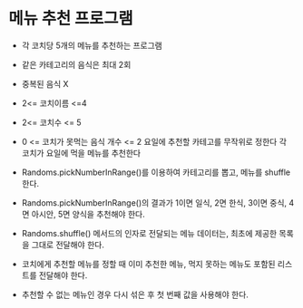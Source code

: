 # 메뉴 추천 프로그램

- 각 코치당 5개의 메뉴를 추천하는 프로그램
- 같은 카테고리의 음식은 최대 2회
- 중복된 음식 X

- 2<= 코치이름 <=4
- 2<= 코치수 <= 5
- 0 <= 코치가 못먹는 음식 개수 <= 2
요일에 추천할 카테고를 무작위로 정한다
각 코치가 요일에 먹을 메뉴를 추천한다

- Randoms.pickNumberInRange()를 이용하여 카테고리를 뽑고, 메뉴를 shuffle 한다.
- Randoms.pickNumberInRange()의 결과가 1이면 일식, 2면 한식, 3이면 중식, 4면 아시안, 5면 양식을 추천해야 한다.
- Randoms.shuffle() 메서드의 인자로 전달되는 메뉴 데이터는, 최초에 제공한 목록을 그대로 전달해야 한다.
- 코치에게 추천할 메뉴를 정할 때 이미 추천한 메뉴, 먹지 못하는 메뉴도 포함된 리스트를 전달해야 한다.
- 추천할 수 없는 메뉴인 경우 다시 섞은 후 첫 번째 값을 사용해야 한다.
